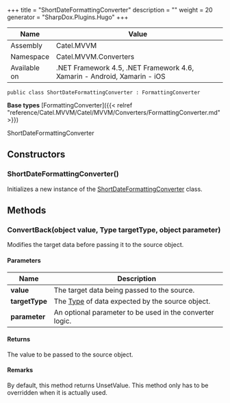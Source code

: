 

+++
title = "ShortDateFormattingConverter" 
description = ""
weight = 20
generator = "SharpDox.Plugins.Hugo"
+++

Name|Value
---|---
Assembly|Catel.MVVM
Namespace|Catel.MVVM.Converters
Available on|.NET Framework 4.5, .NET Framework 4.6, Xamarin - Android, Xamarin - iOS

```
public class ShortDateFormattingConverter : FormattingConverter
```

**Base types**
[FormattingConverter]({{< relref "reference/Catel.MVVM/Catel/MVVM/Converters/FormattingConverter.md" >}})

ShortDateFormattingConverter

## Constructors

### ShortDateFormattingConverter()

Initializes a new instance of the [ShortDateFormattingConverter](#) class.

## Methods

### ConvertBack(object value, Type targetType, object parameter)

Modifies the target data before passing it to the source object.

#### Parameters

Name|Description
---|---
**value**|The target data being passed to the source.
**targetType**|The [Type](#) of data expected by the source object.
**parameter**|An optional parameter to be used in the converter logic.

#### Returns

The value to be passed to the source object.

#### Remarks

By default, this method returns UnsetValue. This method only has to be overridden when it is actually used.

